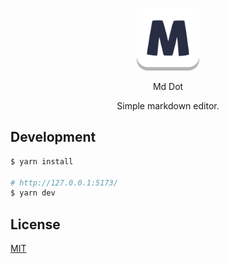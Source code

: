 
<p align="center">
<img src="./docs/logo.png" width=100>
</p>

<p align="center">
Md Dot
</p>

<p align="center">
Simple markdown editor.
</p>

## Development

```sh
$ yarn install

# http://127.0.0.1:5173/
$ yarn dev
```

## License

[MIT](https://github.com/Amabel/md-dot/blob/master/LICENSE)
